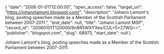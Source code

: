 {
  "date": "2006-01-01T12:00:00", 
  "open_access": false, 
  "target_url": "https://johannlamont.blogspot.com/", 
  "description": "Johann Lamont's blog, posting speeches made as a Member of the Scottish Parliament between 2007-2011.", 
  "end_date": null, 
  "title": "Johann Lamont MSP", 
  "record_id": "20060101T120000/6n8R5WXYXex/CUL+5+27WQ==", 
  "publisher": "blogspot.com", 
  "slug": 68973, 
  "start_date": null
}

Johann Lamont's blog, posting speeches made as a Member of the Scottish Parliament between 2007-2011.